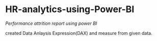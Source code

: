 # HR-analytics-using-Power-BI

*Performance attrition report using power BI*

created Data Anlaysis Expression(DAX) and measure from given data.

